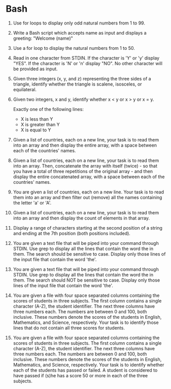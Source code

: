 # Bash

1. Use for loops to display only odd natural numbers from 1 to 99.  
2. Write a Bash script which accepts name as input and displays a greeting: "Welcome (name)"  
3. Use a for loop to display the natural numbers from 1 to 50.  
4. Read in one character from STDIN.
   If the character is 'Y' or 'y' display "YES".
   If the character is 'N' or 'n' display "NO".
   No other character will be provided as input.  
5. Given three integers (x, y, and z) representing the three sides of a triangle, identify whether the triangle is scalene, isosceles, or equilateral.  
6. Given two integers, x and y, identify whether x < y or x > y or x = y.
   
   Exactly one of the following lines:
   - X is less than Y
   - X is greater than Y
   - X is equal to Y
7. Given a list of countries, each on a new line, your task is to read them into an array and then display the entire array, with a space between each of the countries' names.  
8. Given a list of countries, each on a new line, your task is to read them into an array. Then, concatenate the array with itself (twice) - so that you have a total of three repetitions of the original array - and then display the entire concatenated array, with a space between each of the countries' names.  
9. You are given a list of countries, each on a new line. Your task is to read them into an array and then filter out (remove) all the names containing the letter 'a' or 'A'.
10. Given a list of countries, each on a new line, your task is to read them into an array and then display the count of elements in that array.
11. Display a range of characters starting at the second position of a string and ending at the 7th position (both positions included).  
12. You are given a text file that will be piped into your command through STDIN. Use grep to display all the lines that contain the word the in them. The search should be sensitive to case. Display only those lines of the input file that contain the word 'the'.
13. You are given a text file that will be piped into your command through STDIN. Use grep to display all the lines that contain the word the in them. The search should NOT be sensitive to case. Display only those lines of the input file that contain the word 'the'.  
14. You are given a file with four space separated columns containing the scores of students in three subjects. The first column contains a single character (A-Z), the student identifier. The next three columns have three numbers each. The numbers are between 0 and 100, both inclusive. These numbers denote the scores of the students in English, Mathematics, and Science, respectively. Your task is to identify those lines that do not contain all three scores for students.  
15. You are given a file with four space separated columns containing the scores of students in three subjects. The first column contains a single character (A-Z), the student identifier. The next three columns have three numbers each. The numbers are between 0 and 100, both inclusive. These numbers denote the scores of the students in English, Mathematics, and Science, respectively. Your task is to identify whether each of the students has passed or failed. A student is considered to have passed if (s)he has a score 50 or more in each of the three subjects. 